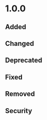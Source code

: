 # 1.0.0 #

## Added ##

## Changed ##

## Deprecated ##

## Fixed ##

## Removed ##

## Security ##
